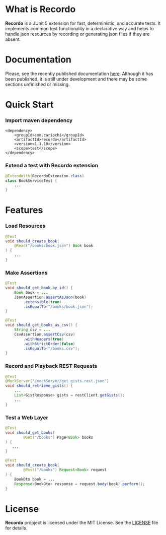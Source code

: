 # What is Recordo

**Recordo** is a JUnit 5 extension for fast, deterministic, and accurate tests. It implements common test functionality in a declarative way and helps to handle json resources by recording or generating json files if they are absent.

# Documentation

Please, see the recently published documentation [here](https://www.cariochi.com). Although it has been published, it is still under development and there may be some sections unfinished or missing.

# Quick Start

### Import maven dependency
```markup
<dependency>
    <groupId>com.cariochi</groupId>
    <artifactId>recordo</artifactId>
    <version>1.1.10</version>
    <scope>test</scope>
</dependency>
```

### Extend a test with Recordo extension

```java
@ExtendWith(RecordoExtension.class)
class BookServiceTest {
    ...
}
```

# Features 

### Load Resources 

```java
@Test
void should_create_book(
    @Read("/books/book.json") Book book
) {
    ...
}
```

### Make Assertions

```java
@Test
void should_get_book_by_id() {
    Book book = ...
    JsonAssertion.assertAsJson(book)
        .extensible(true)
        .isEqualTo("/books/book.json");
}
```

```java
@Test
void should_get_books_as_csv() {
    String csv = ...
    CsvAssertion.assertCsv(csv)
        .withHeaders(true)
        .withStrictOrder(false)
        .isEqualTo("/books.csv");
}
```

### Record and Playback  REST Requests

```java
@Test
@MockServer("/mockServer/get_gists.rest.json")
void should_retrieve_gists() {
    ...
    List<GistResponse> gists = restClient.getGists();
    ...
}
```

### Test a Web Layer  

```java
@Test
void should_get_books(
        @Get("/books") Page<Book> books
) {
   ...
}
```

```java
@Test
void should_create_book(
        @Post("/books") Request<Book> request
) {
    BookDto book = ...
    Response<BookDto> response = request.body(book).perform();
}
```

# License

**Recordo** propject is licensed under the MIT License. See the [LICENSE](https://github.com/cariochi/recordo/blob/master/LICENSE) file for details.

